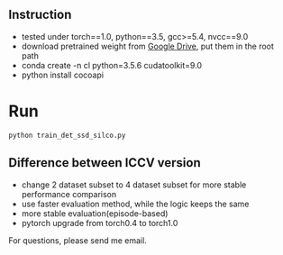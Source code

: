 ## Instruction

- tested under torch==1.0, python==3.5, gcc>=5.4, nvcc==9.0
- download pretrained weight from [Google Drive](https://drive.google.com/drive/folders/1_oXoaXa5trAMXmH3fs1gVc-sGBRSl5xW?usp=sharing), put them in the root path
- conda create -n cl  python=3.5.6 cudatoolkit=9.0
- python install cocoapi


# Run
```
python train_det_ssd_silco.py
```

## Difference between ICCV version

- change 2 dataset subset to 4 dataset subset for more stable performance comparison
- use faster evaluation method, while the logic keeps the same
- more stable evaluation(episode-based)
- pytorch upgrade from torch0.4 to torch1.0


For questions, please send me email. 

